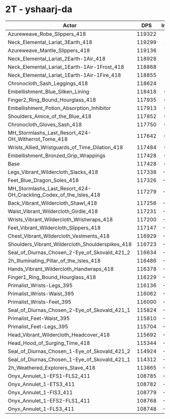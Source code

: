 # 2T - yshaarj-da
| Actor | DPS | Increase |
|---|:---:|:---:|
|Azureweave_Robe_Slippers_418|119322|1.61%|
|Neck_Elemental_Lariat_3Earth_418|119299|1.59%|
|Azureweave_Mantle_Slippers_418|119136|1.45%|
|Neck_Elemental_Lariat_2Earth-1Air_418|118928|1.28%|
|Neck_Elemental_Lariat_1Earth-1Air-1Frost_418|118868|1.23%|
|Neck_Elemental_Lariat_1Earth-1Air-1Fire_418|118855|1.22%|
|Chronocloth_Sash_Leggings_418|118624|1.02%|
|Embellishment_Blue_Silken_Lining|118418|0.84%|
|Finger2_Ring_Bound_Hourglass_418|117935|0.43%|
|Embellishment_Potion_Absorption_Inhibitor|117913|0.41%|
|Shoulders_Amice_of_the_Blue_418|117852|0.36%|
|Chronocloth_Gloves_Sash_418|117750|0.27%|
|MH_Stormlashs_Last_Resort_424-OH_Witherrot_Tome_418|117642|0.18%|
|Wrists_Allied_Wristguards_of_Time_Dilation_418|117484|0.05%|
|Embellishment_Bronzed_Grip_Wrappings|117428|0.00%|
|Base|117428|0.00%|
|Legs_Vibrant_Wildercloth_Slacks_418|117338|-0.08%|
|Feet_Blue_Dragon_Soles_418|117326|-0.09%|
|MH_Stormlashs_Last_Resort_424-OH_Crackling_Codex_of_the_Isles_418|117279|-0.13%|
|Back_Vibrant_Wildercloth_Shawl_418|117256|-0.15%|
|Waist_Vibrant_Wildercloth_Girdle_418|117231|-0.17%|
|Wrists_Vibrant_Wildercloth_Wristwraps_418|117200|-0.19%|
|Feet_Vibrant_Wildercloth_Slippers_418|117147|-0.24%|
|Chest_Vibrant_Wildercloth_Vestments_418|116929|-0.42%|
|Shoulders_Vibrant_Wildercloth_Shoulderspikes_418|116723|-0.60%|
|Seal_of_Diurnas_Chosen_2-Eye_of_Skovald_421_2|116634|-0.68%|
|2h_Illuminating_Pillar_of_the_Isles_418|116486|-0.80%|
|Hands_Vibrant_Wildercloth_Handwraps_418|116378|-0.89%|
|Finger1_Ring_Bound_Hourglass_418|116229|-1.02%|
|Primalist_Wrists-Legs_395|116136|-1.10%|
|Primalist_Wrists-Waist_395|116062|-1.16%|
|Primalist_Wrists-Feet_395|116000|-1.22%|
|Seal_of_Diurnas_Chosen_2-Eye_of_Skovald_421_1|115824|-1.37%|
|Primalist_Feet-Waist_395|115810|-1.38%|
|Primalist_Feet-Legs_395|115704|-1.47%|
|Head_Vibrant_Wildercloth_Headcover_418|115692|-1.48%|
|Head_Hood_of_Surging_Time_418|115344|-1.78%|
|Seal_of_Diurnas_Chosen_1-Eye_of_Skovald_421_2|114924|-2.13%|
|Seal_of_Diurnas_Chosen_1-Eye_of_Skovald_421_1|114312|-2.65%|
|2h_Weathered_Explorers_Stave_418|113865|-3.03%|
|Onyx_Annulet_1-EFS1-FLS2_411|108785|-7.36%|
|Onyx_Annulet_1-ETS3_411|108782|-7.36%|
|Onyx_Annulet_1-FIS3_411|108779|-7.37%|
|Onyx_Annulet_1-EFS2-FLS1_411|108768|-7.37%|
|Onyx_Annulet_1-FLS3_411|108748|-7.39%|
